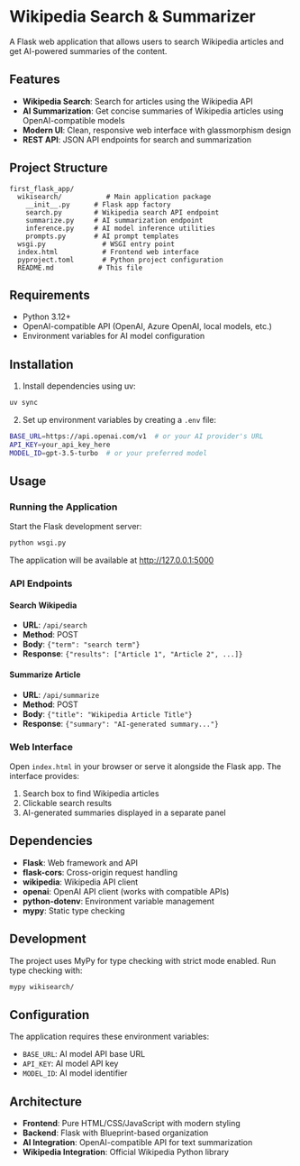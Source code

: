 # Wikipedia Search & Summarizer

A Flask web application that allows users to search Wikipedia articles and get AI-powered summaries of the content.

## Features

- **Wikipedia Search**: Search for articles using the Wikipedia API
- **AI Summarization**: Get concise summaries of Wikipedia articles using OpenAI-compatible models
- **Modern UI**: Clean, responsive web interface with glassmorphism design
- **REST API**: JSON API endpoints for search and summarization

## Project Structure

```
first_flask_app/
  wikisearch/           # Main application package
    __init__.py      # Flask app factory
    search.py        # Wikipedia search API endpoint
    summarize.py     # AI summarization endpoint
    inference.py     # AI model inference utilities
    prompts.py       # AI prompt templates
  wsgi.py              # WSGI entry point
  index.html           # Frontend web interface
  pyproject.toml       # Python project configuration
  README.md           # This file
```

## Requirements

- Python 3.12+
- OpenAI-compatible API (OpenAI, Azure OpenAI, local models, etc.)
- Environment variables for AI model configuration

## Installation

1. Install dependencies using uv:
```bash
uv sync
```

2. Set up environment variables by creating a `.env` file:
```bash
BASE_URL=https://api.openai.com/v1  # or your AI provider's URL
API_KEY=your_api_key_here
MODEL_ID=gpt-3.5-turbo  # or your preferred model
```

## Usage

### Running the Application

Start the Flask development server:
```bash
python wsgi.py
```

The application will be available at http://127.0.0.1:5000

### API Endpoints

#### Search Wikipedia
- **URL**: `/api/search`
- **Method**: POST
- **Body**: `{"term": "search term"}`
- **Response**: `{"results": ["Article 1", "Article 2", ...]}`

#### Summarize Article
- **URL**: `/api/summarize`  
- **Method**: POST
- **Body**: `{"title": "Wikipedia Article Title"}`
- **Response**: `{"summary": "AI-generated summary..."}`

### Web Interface

Open `index.html` in your browser or serve it alongside the Flask app. The interface provides:

1. Search box to find Wikipedia articles
2. Clickable search results
3. AI-generated summaries displayed in a separate panel

## Dependencies

- **Flask**: Web framework and API
- **flask-cors**: Cross-origin request handling
- **wikipedia**: Wikipedia API client
- **openai**: OpenAI API client (works with compatible APIs)
- **python-dotenv**: Environment variable management
- **mypy**: Static type checking

## Development

The project uses MyPy for type checking with strict mode enabled. Run type checking with:
```bash
mypy wikisearch/
```

## Configuration

The application requires these environment variables:
- `BASE_URL`: AI model API base URL
- `API_KEY`: AI model API key
- `MODEL_ID`: AI model identifier

## Architecture

- **Frontend**: Pure HTML/CSS/JavaScript with modern styling
- **Backend**: Flask with Blueprint-based organization
- **AI Integration**: OpenAI-compatible API for text summarization
- **Wikipedia Integration**: Official Wikipedia Python library
